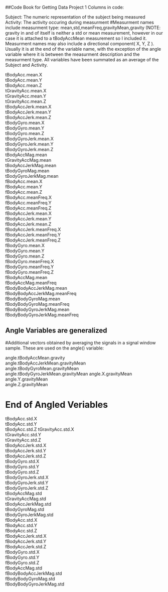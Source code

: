 ##Code Book for Getting Data Project 1
Columns in code:

Subject:            The numeric representation of the subject being measured                            
Activity:           The activity occuring during measurment
#Measurment names include measurment type:
mean,std,meanFreq,gravityMean,gravity (NOTE: gravity in and of itself is neither a std or mean measurement, however in our
case it is attached to a tBodyAccMean measurement so I included it.
Measurment names may also include a directional component( X, Y, Z ). Usually it is at the end of the variable name, with the exception of the angle variable where it is between the measurment description and the measurment type.
All variables have been summated as an average of the Subject and Activity.

tBodyAcc.mean.X                    
tBodyAcc.mean.Y                     
tBodyAcc.mean.Z                     
tGravityAcc.mean.X                 
tGravityAcc.mean.Y                  
tGravityAcc.mean.Z                  
tBodyAccJerk.mean.X                
tBodyAccJerk.mean.Y                 
tBodyAccJerk.mean.Z                 
tBodyGyro.mean.X                   
tBodyGyro.mean.Y                    
tBodyGyro.mean.Z                    
tBodyGyroJerk.mean.X               
tBodyGyroJerk.mean.Y                
tBodyGyroJerk.mean.Z                
tBodyAccMag.mean                   
tGravityAccMag.mean                 
tBodyAccJerkMag.mean                
tBodyGyroMag.mean                  
tBodyGyroJerkMag.mean               
fBodyAcc.mean.X                     
fBodyAcc.mean.Y                    
fBodyAcc.mean.Z                     
fBodyAcc.meanFreq.X                 
fBodyAcc.meanFreq.Y                
fBodyAcc.meanFreq.Z                 
fBodyAccJerk.mean.X                 
fBodyAccJerk.mean.Y                
fBodyAccJerk.mean.Z                 
fBodyAccJerk.meanFreq.X             
fBodyAccJerk.meanFreq.Y            
fBodyAccJerk.meanFreq.Z             
fBodyGyro.mean.X                    
fBodyGyro.mean.Y                   
fBodyGyro.mean.Z                    
fBodyGyro.meanFreq.X                
fBodyGyro.meanFreq.Y               
fBodyGyro.meanFreq.Z                
fBodyAccMag.mean                    
fBodyAccMag.meanFreq               
fBodyBodyAccJerkMag.mean            
fBodyBodyAccJerkMag.meanFreq        
fBodyBodyGyroMag.mean              
fBodyBodyGyroMag.meanFreq           
fBodyBodyGyroJerkMag.mean           
fBodyBodyGyroJerkMag.meanFreq     
## Angle Variables are generalized 
#Additional vectors obtained by averaging the signals in a signal window sample. These are used on the angle() variable:

angle.tBodyAccMean.gravity   
angle.tBodyAccJerkMean.gravityMean  
angle.tBodyGyroMean.gravityMean    
angle.tBodyGyroJerkMean.gravityMean 
angle.X.gravityMean
angle.Y.gravityMean                
angle.Z.gravityMean                 
# End of Angled Veriables

tBodyAcc.std.X                      
tBodyAcc.std.Y                     
tBodyAcc.std.Z
tGravityAcc.std.X                   
tGravityAcc.std.Y                  
tGravityAcc.std.Z                   
tBodyAccJerk.std.X                  
tBodyAccJerk.std.Y                 
tBodyAccJerk.std.Z                  
tBodyGyro.std.X                     
tBodyGyro.std.Y                    
tBodyGyro.std.Z                     
tBodyGyroJerk.std.X                 
tBodyGyroJerk.std.Y                
tBodyGyroJerk.std.Z                 
tBodyAccMag.std                     
tGravityAccMag.std                 
tBodyAccJerkMag.std                 
tBodyGyroMag.std                    
tBodyGyroJerkMag.std               
fBodyAcc.std.X                      
fBodyAcc.std.Y                      
fBodyAcc.std.Z                     
fBodyAccJerk.std.X                  
fBodyAccJerk.std.Y                  
fBodyAccJerk.std.Z                 
fBodyGyro.std.X                     
fBodyGyro.std.Y                     
fBodyGyro.std.Z                    
fBodyAccMag.std                     
fBodyBodyAccJerkMag.std             
fBodyBodyGyroMag.std               
fBodyBodyGyroJerkMag.std 

